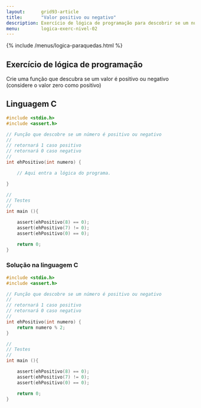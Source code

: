 ```yaml
---
layout:      grid93-article
title:       "Valor positivo ou negativo"
description: Exercício de lógica de programação para descobrir se um número é positivo ou negativo.
menu:        logica-exerc-nivel-02
---
```


{% include /menus/logica-paraquedas.html %}

Exercício de lógica de programação
---
     
Crie uma função que descubra se um valor é positivo ou negativo (considere o valor zero como positivo)

        

Linguagem C
---


```c
#include <stdio.h>
#include <assert.h>

// Função que descobre se um número é positivo ou negativo
//
// retornará 1 caso positivo
// retornará 0 caso negativo
//
int ehPositivo(int numero) {

    // Aqui entra a lógica do programa.

}

//
// Testes
//
int main (){

    assert(ehPositivo(8) == 0);
    assert(ehPositivo(7) != 0);
    assert(ehPositivo(0) == 0);

    return 0;
}
```


### Solução na linguagem C

```c
#include <stdio.h>
#include <assert.h>

// Função que descobre se um número é positivo ou negativo
//
// retornará 1 caso positivo
// retornará 0 caso negativo
//
int ehPositivo(int numero) {
    return numero % 2;
}

//
// Testes
//
int main (){

    assert(ehPositivo(8) == 0);
    assert(ehPositivo(7) != 0);
    assert(ehPositivo(0) == 0);

    return 0;
}
```